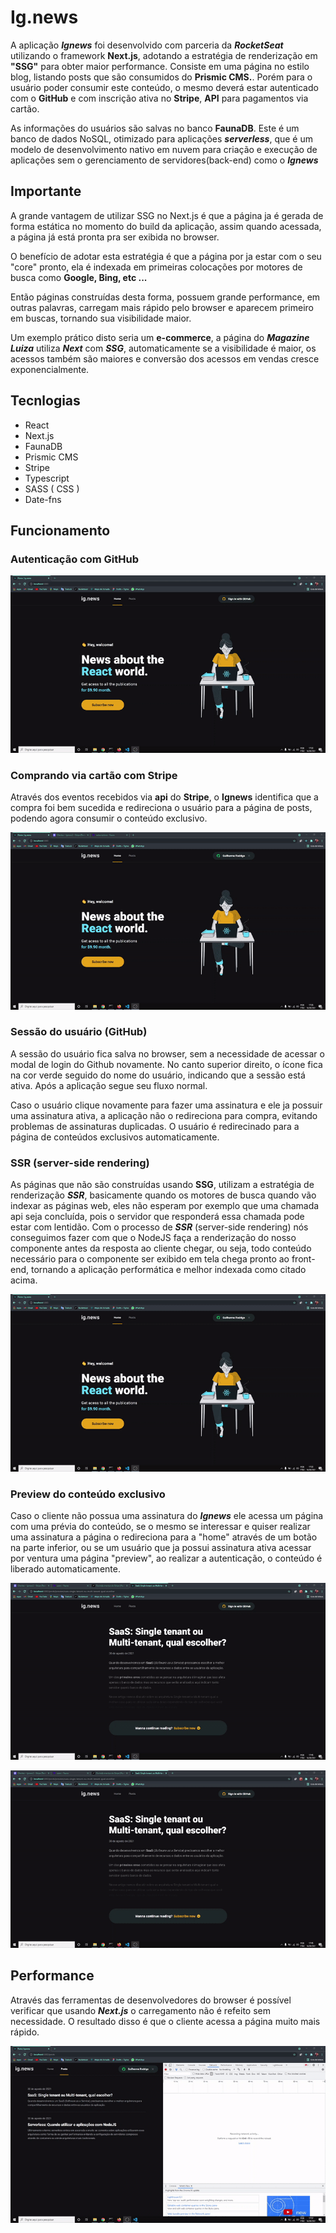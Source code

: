 # Ig.news

A aplicação ***Ignews*** foi desenvolvido com parceria da ***RocketSeat*** utilizando o framework **Next.js**, adotando a estratégia de renderização em **"SSG"** para obter maior performance. Consiste em uma página no estilo blog, listando posts que são consumidos do **Prismic CMS.**. Porém para o usuário poder consumir este conteúdo, o mesmo deverá estar autenticado com o **GitHub** e com inscrição ativa no **Stripe**, **API** para pagamentos via cartão.

As informações do usuários são salvas no banco **FaunaDB**. Este é um banco de dados NoSQL, otimizado para aplicações ***serverless***, que é um modelo de desenvolvimento nativo em nuvem para criação e execução de aplicações sem o gerenciamento de servidores(back-end) como o ***Ignews***

## Importante

A grande vantagem de utilizar SSG no Next.js é que a página ja é gerada de forma estática no momento do build da aplicação, assim quando acessada, a página já está pronta pra ser exibida no browser.

O benefício de adotar esta estratégia é que a página por ja estar com o seu "core" pronto, ela é indexada em primeiras colocações por motores de busca como **Google, Bing, etc ...**

Então páginas construídas desta forma, possuem grande performance, em outras palavras, carregam mais rápido pelo browser e aparecem primeiro em buscas, tornando sua visibilidade maior.

Um exemplo prático disto seria um **e-commerce**, a página do ***Magazine Luiza*** utiliza ***Next*** com ***SSG***, automaticamente se a visibilidade é maior, os acessos também são maiores e conversão dos acessos em vendas cresce exponencialmente.

## Tecnlogias

  - React
  - Next.js
  - FaunaDB
  - Prismic CMS
  - Stripe
  - Typescript
  - SASS ( CSS )
  - Date-fns

## Funcionamento

### Autenticação com GitHub

<p align="center">
  <img src="src/assets/to_readme/login.gif">
</p>

### Comprando via cartão com Stripe

Através dos eventos recebidos via **api** do **Stripe**, o **Ignews** identifica que a compra foi bem sucedida e redireciona o usuário para a página de posts, podendo agora consumir o conteúdo exclusivo.

<p align="center">
  <img src="src/assets/to_readme/stripe.gif">
</p>

### Sessão do usuário (GitHub)

A sessão do usuário fica salva no browser, sem a necessidade de acessar o modal de login do Github novamente. No canto superior direito, o ícone fica na cor verde seguido do nome do usuário, indicando que a sessão está ativa. Após a aplicação segue seu fluxo normal. 

Caso o usuário clique novamente para fazer uma assinatura e ele ja possuir uma assinatura ativa, a aplicação não o redireciona para compra, evitando problemas de assinaturas duplicadas. O usuário é redirecinado para a página de conteúdos exclusivos automaticamente.

### SSR (server-side rendering)

As páginas que não são construídas usando **SSG**, utilizam a estratégia de renderização ***SSR***, basicamente quando os motores de busca quando vão indexar as páginas web, eles não esperam por exemplo que uma chamada api seja concluída, pois o servidor que responderá essa chamada pode estar com lentidão. Com o processo de ***SSR*** (server-side rendering) nós conseguimos fazer com que o NodeJS faça a renderização do nosso componente antes da resposta ao cliente chegar, ou seja, todo conteúdo necessário para o componente ser exibido em tela chega pronto ao front-end, tornando a aplicação performática e melhor indexada como citado acima.

<p align="center">
  <img src="src/assets/to_readme/aproveitando_sessao.gif">
</p>

### Preview do conteúdo exclusivo

Caso o cliente não possua uma assinatura do ***Ignews*** ele acessa um página com uma prévia do conteúdo, se o mesmo se interessar e quiser realizar uma assinatura a página o redireciona para a "home" através de um botão na parte inferior, ou se um usuário que ja possui assinatura ativa acessar por ventura uma página "preview", ao realizar a autenticação, o conteúdo é liberado automaticamente.

<p align="center">
  <img src="src/assets/to_readme/preview.gif">
</p>

<p align="center">
  <img src="src/assets/to_readme/liberando_conteudo.gif">
</p>

## Performance

Através das ferramentas de desenvolvedores do browser é possível verificar que usando ***Next.js*** o carregamento não é refeito sem necessidade. O resultado disso é que o cliente acessa a página muito mais rápido.

<p align="center">
  <img src="src/assets/to_readme/kbits.gif">
</p>